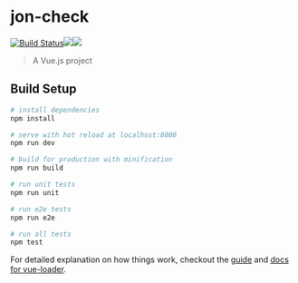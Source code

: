 # jon-check

[![Build Status](https://travis-ci.org/GenjitsuGame/jon-check.svg?branch=master)](https://travis-ci.org/GenjitsuGame/jon-check)[![](https://david-dm.org/genjitsugame/jon-check/status.svg)](https://david-dm.org/genjitsugame/jon-check)[![](https://david-dm.org/genjitsugame/jon-check/dev-status.svg)](https://david-dm.org/genjitsugame/jon-check?type=dev)

> A Vue.js project

## Build Setup

``` bash
# install dependencies
npm install

# serve with hot reload at localhost:8080
npm run dev

# build for production with minification
npm run build

# run unit tests
npm run unit

# run e2e tests
npm run e2e

# run all tests
npm test
```

For detailed explanation on how things work, checkout the [guide](http://vuejs-templates.github.io/webpack/) and [docs for vue-loader](http://vuejs.github.io/vue-loader).
